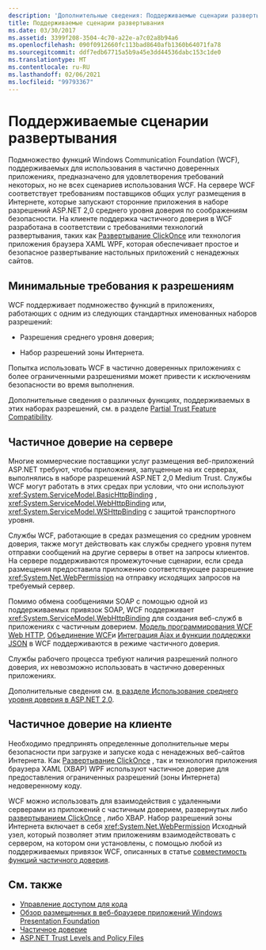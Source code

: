 ```yaml
---
description: 'Дополнительные сведения: Поддерживаемые сценарии развертывания'
title: Поддерживаемые сценарии развертывания
ms.date: 03/30/2017
ms.assetid: 3399f208-3504-4c70-a22e-a7c02a8b94a6
ms.openlocfilehash: 090f0912660fc113bad8640afb1360b64071fa78
ms.sourcegitcommit: ddf7edb67715a5b9a45e3dd44536dabc153c1de0
ms.translationtype: MT
ms.contentlocale: ru-RU
ms.lasthandoff: 02/06/2021
ms.locfileid: "99793367"
---
```

# <a name="supported-deployment-scenarios"></a>Поддерживаемые сценарии развертывания

Подмножество функций Windows Communication Foundation (WCF), поддерживаемых для использования в частично доверенных приложениях, предназначено для удовлетворения требований некоторых, но не всех сценариев использования WCF. На сервере WCF соответствует требованиям поставщиков общих услуг размещения в Интернете, которые запускают сторонние приложения в наборе разрешений ASP.NET 2,0 среднего уровня доверия по соображениям безопасности. На клиенте поддержка частичного доверия в WCF разработана в соответствии с требованиями технологий развертывания, таких как [Развертывание ClickOnce](/visualstudio/deployment/clickonce-security-and-deployment) или технология приложения браузера XAML WPF, которая обеспечивает простое и безопасное развертывание настольных приложений с ненадежных сайтов.

## <a name="minimum-permission-requirements"></a>Минимальные требования к разрешениям

WCF поддерживает подмножество функций в приложениях, работающих с одним из следующих стандартных именованных наборов разрешений:

- Разрешения среднего уровня доверия;

- Набор разрешений зоны Интернета.

Попытка использовать WCF в частично доверенных приложениях с более ограниченными разрешениями может привести к исключениям безопасности во время выполнения.

Дополнительные сведения о различных функциях, поддерживаемых в этих наборах разрешений, см. в разделе [Partial Trust Feature Compatibility](partial-trust-feature-compatibility.md).

## <a name="partial-trust-on-the-server"></a>Частичное доверие на сервере

Многие коммерческие поставщики услуг размещения веб-приложений ASP.NET требуют, чтобы приложения, запущенные на их серверах, выполнялись в наборе разрешений ASP.NET 2,0 Medium Trust. Службы WCF могут работать в этих средах при условии, что они используют <xref:System.ServiceModel.BasicHttpBinding> , <xref:System.ServiceModel.WebHttpBinding> или, <xref:System.ServiceModel.WSHttpBinding> с защитой транспортного уровня.

Службы WCF, работающие в средах размещения со средним уровнем доверия, также могут действовать как службы среднего уровня путем отправки сообщений на другие серверы в ответ на запросы клиентов. На сервере поддерживаются промежуточные сценарии, если среда размещения предоставила приложению соответствующее разрешение <xref:System.Net.WebPermission> на отправку исходящих запросов на требуемый сервер.

Помимо обмена сообщениями SOAP с помощью одной из поддерживаемых привязок SOAP, WCF поддерживает <xref:System.ServiceModel.WebHttpBinding> для создания веб-служб в приложениях с частичным доверием. [Модель программирования WCF Web HTTP](wcf-web-http-programming-model.md), [Объединение WCF](wcf-syndication.md)и [Интеграция Ajax и функции поддержки JSON](ajax-integration-and-json-support.md) в WCF поддерживаются в режиме частичного доверия.

Службы рабочего процесса требуют наличия разрешений полного доверия, их невозможно использовать в частично доверенных приложениях.

Дополнительные сведения см. [в разделе Использование среднего уровня доверия в ASP.NET 2,0](/previous-versions/msp-n-p/ff648344(v=pandp.10)).

## <a name="partial-trust-on-the-client"></a>Частичное доверие на клиенте

Необходимо предпринять определенные дополнительные меры безопасности при загрузке и запуске кода с ненадежных веб-сайтов Интернета. Как [Развертывание ClickOnce](/visualstudio/deployment/clickonce-security-and-deployment) , так и технология приложения браузера XAML (XBAP) WPF используют частичное доверие для предоставления ограниченных разрешений (зоны Интернета) недоверенному коду.

WCF можно использовать для взаимодействия с удаленными серверами из приложений с частичным доверием, развернутых либо [развертыванием ClickOnce](/visualstudio/deployment/clickonce-security-and-deployment) , либо XBAP. Набор разрешений зоны Интернета включает в себя <xref:System.Net.WebPermission> Исходный узел, который позволяет этим приложениям взаимодействовать с сервером, на котором они установлены, с помощью любой из поддерживаемых привязок WCF, описанных в статье [совместимость функций частичного доверия](partial-trust-feature-compatibility.md).

## <a name="see-also"></a>См. также

- [Управление доступом для кода](../../misc/code-access-security.md)
- [Обзор размещенных в веб-браузере приложений Windows Presentation Foundation](/dotnet/desktop/wpf/app-development/wpf-xaml-browser-applications-overview)
- [Частичное доверие](partial-trust.md)
- [ASP.NET Trust Levels and Policy Files](/previous-versions/wyts434y(v=vs.140))
